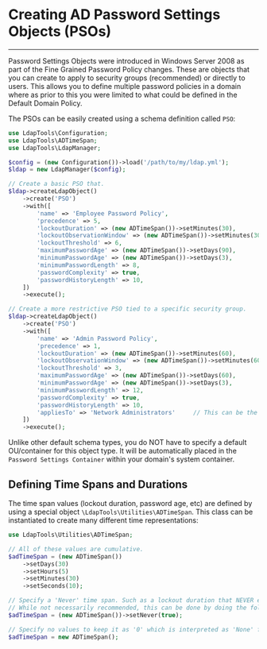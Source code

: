 # Creating AD Password Settings Objects (PSOs)
-----------------------

Password Settings Objects were introduced in Windows Server 2008 as part of the Fine Grained Password Policy changes.
These are objects that you can create to apply to security groups (recommended) or directly to users. This allows you to
define multiple password policies in a domain where as prior to this you were limited to what could be defined in the 
Default Domain Policy.

The PSOs can be easily created using a schema definition called `PSO`:

```php
use LdapTools\Configuration;
use LdapTools\ADTimeSpan;
use LdapTools\LdapManager;

$config = (new Configuration())->load('/path/to/my/ldap.yml');
$ldap = new LdapManager($config);

// Create a basic PSO that.
$ldap->createLdapObject()
    ->create('PSO')
    ->with([
        'name' => 'Employee Password Policy',
        'precedence' => 5,
        'lockoutDuration' => (new ADTimeSpan())->setMinutes(30),
        'lockoutObservationWindow' => (new ADTimeSpan())->setMinutes(30),
        'lockoutThreshold' => 6,
        'maximumPasswordAge' => (new ADTimeSpan())->setDays(90),
        'minimumPasswordAge' => (new ADTimeSpan())->setDays(3),
        'minimumPasswordLength' => 8,
        'passwordComplexity' => true,
        'passwordHistoryLength' => 10,
    ])
    ->execute();

// Create a more restrictive PSO tied to a specific security group.
$ldap->createLdapObject()
    ->create('PSO')
    ->with([
        'name' => 'Admin Password Policy',
        'precedence' => 1,
        'lockoutDuration' => (new ADTimeSpan())->setMinutes(60),
        'lockoutObservationWindow' => (new ADTimeSpan())->setMinutes(60),
        'lockoutThreshold' => 3,
        'maximumPasswordAge' => (new ADTimeSpan())->setDays(60),
        'minimumPasswordAge' => (new ADTimeSpan())->setDays(3),
        'minimumPasswordLength' => 12,
        'passwordComplexity' => true,
        'passwordHistoryLength' => 10,
        'appliesTo' => 'Network Administrators'     // This can be the name of a security group.
    ])
    ->execute();
```

Unlike other default schema types, you do NOT have to specify a default OU/container for this object type. It will be
automatically placed in the `Password Settings Container` within your domain's system container. 

## Defining Time Spans and Durations
 
The time span values (lockout duration, password age, etc) are defined by using a special object `\LdapTools\Utilities\ADTimeSpan`.
This class can be instantiated to create many different time representations:

```php
use LdapTools\Utilities\ADTimeSpan;

// All of these values are cumulative.
$adTimeSpan = (new ADTimeSpan())
    ->setDays(30)
    ->setHours(5)
    ->setMinutes(30)
    ->setSeconds(10);

// Specify a 'Never' time span. Such as a lockout duration that NEVER expires.
// While not necessarily recommended, this can be done by doing the following.
$adTimeSpan = (new ADTimeSpan())->setNever(true);

// Specify no values to keep it as '0' which is interpreted as 'None' for some attributes.
$adTimeSpan = new ADTimeSpan();
```
